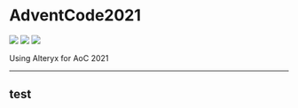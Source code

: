 # AdventCode2021

![](https://img.shields.io/badge/day%20📅-25-blue)
![](https://img.shields.io/badge/stars%20⭐-42-yellow)
![](https://img.shields.io/badge/days%20completed-20-red)

Using Alteryx for AoC 2021

---
test
---
